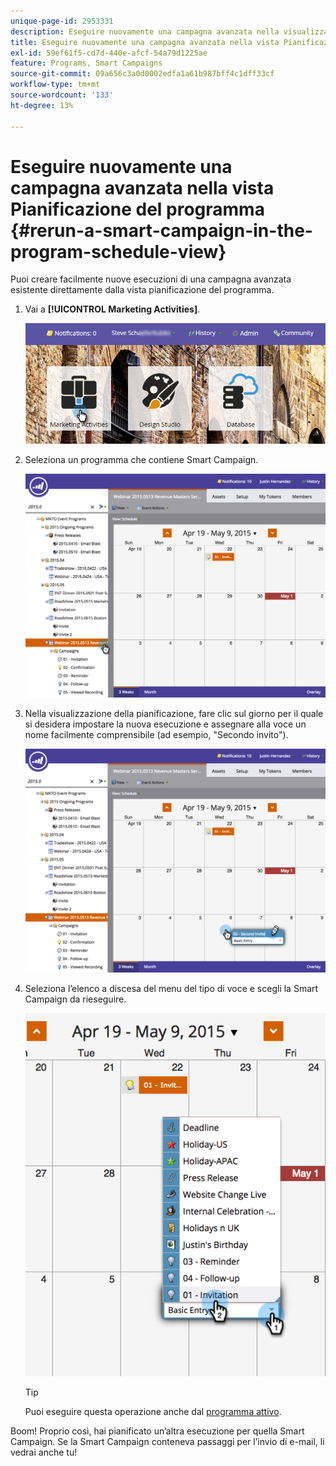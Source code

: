 ```yaml
---
unique-page-id: 2953331
description: Eseguire nuovamente una campagna avanzata nella visualizzazione Pianificazione programma - Documentazione di Marketo - Documentazione del prodotto
title: Eseguire nuovamente una campagna avanzata nella vista Pianificazione del programma
exl-id: 59ef61f5-cd7d-440e-afcf-54a79d1225ae
feature: Programs, Smart Campaigns
source-git-commit: 09a656c3a0d0002edfa1a61b987bff4c1dff33cf
workflow-type: tm+mt
source-wordcount: '133'
ht-degree: 13%

---
```


# Eseguire nuovamente una campagna avanzata nella vista Pianificazione del programma {#rerun-a-smart-campaign-in-the-program-schedule-view}

Puoi creare facilmente nuove esecuzioni di una campagna avanzata esistente direttamente dalla vista pianificazione del programma.

1. Vai a **[!UICONTROL Marketing Activities]**.

   ![](assets/login-marketing-activities-3.png)

1. Seleziona un programma che contiene Smart Campaign.

   ![](assets/image2015-4-16-14-3a40-3a11.png)

1. Nella visualizzazione della pianificazione, fare clic sul giorno per il quale si desidera impostare la nuova esecuzione e assegnare alla voce un nome facilmente comprensibile (ad esempio, &quot;Secondo invito&quot;).

   ![](assets/image2015-4-16-14-3a42-3a0.png)

1. Seleziona l’elenco a discesa del menu del tipo di voce e scegli la Smart Campaign da rieseguire.

   ![](assets/image2015-4-16-15-3a26-3a33.png)

   >[!TIP]
   >
   >Puoi eseguire questa operazione anche dal [programma attivo](/help/marketo/product-docs/core-marketo-concepts/marketing-calendar/understanding-the-calendar/understand-enable-program-focus.md).

Boom! Proprio così, hai pianificato un’altra esecuzione per quella Smart Campaign. Se la Smart Campaign conteneva passaggi per l’invio di e-mail, li vedrai anche tu!
